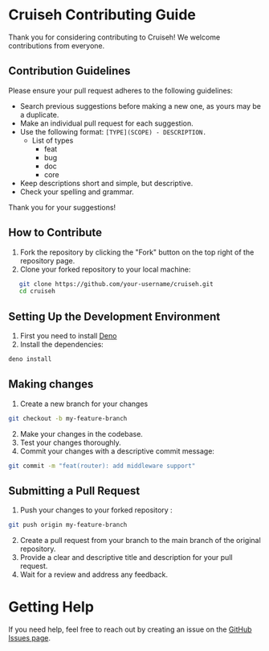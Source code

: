 # Cruiseh Contributing Guide

Thank you for considering contributing to Cruiseh! We welcome contributions from everyone.

## Contribution Guidelines

Please ensure your pull request adheres to the following guidelines:

- Search previous suggestions before making a new one, as yours may be a duplicate.
- Make an individual pull request for each suggestion.
- Use the following format: `[TYPE](SCOPE) - DESCRIPTION.`
  - List of types
    - feat
    - bug
    - doc
    - core
- Keep descriptions short and simple, but descriptive.
- Check your spelling and grammar.

Thank you for your suggestions!

## How to Contribute

1. Fork the repository by clicking the "Fork" button on the top right of the repository page.
2. Clone your forked repository to your local machine:
```bash
   git clone https://github.com/your-username/cruiseh.git
   cd cruiseh
```

## Setting Up the Development Environment
1. First you need to install [Deno](https://docs.deno.com/runtime/getting_started/installation/)
2. Install the dependencies:
```bash
deno install
```

## Making changes
1. Create a new branch for your changes 
```bash
git checkout -b my-feature-branch
```
2. Make your changes in the codebase.
3. Test your changes thoroughly.
4. Commit your changes with a descriptive commit message:

```bash
git commit -m "feat(router): add middleware support"
```

## Submitting a Pull Request

1. Push your changes to your forked repository :

```bash
git push origin my-feature-branch
```

2. Create a pull request from your branch to the main branch of the original repository.
3. Provide a clear and descriptive title and description for your pull request.
4. Wait for a review and address any feedback.

# Getting Help
If you need help, feel free to reach out by creating an issue on the [GitHub Issues page](https://github.com/Decelerate/cruiseh/issues).